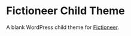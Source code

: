 # Fictioneer Child Theme

A blank WordPress child theme for [Fictioneer](https://github.com/Tetrakern/fictioneer/).
